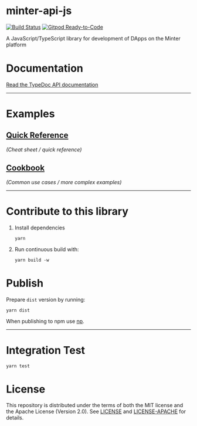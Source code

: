 # minter-api-js

[![Build Status](https://travis-ci.com/FunFaSy/minter-api-js.svg?branch=master)](https://travis-ci.com/FunFaSy/minter-api-js)
[![Gitpod Ready-to-Code](https://img.shields.io/badge/Gitpod-Ready--to--Code-blue?logo=gitpod)](https://gitpod.io/#https://github.com/FunFaSy/minter-api-js) 

A JavaScript/TypeScript library for development of DApps on the Minter platform

# Documentation

[Read the TypeDoc API documentation](https://#)

---

# Examples

## [Quick Reference](https://github.com/FunFaSy/minter-api-js/blob/master/examples/quick-reference.md)
_(Cheat sheet / quick reference)_

## [Cookbook](https://github.com/FunFaSy/minter-api-js/blob/master/examples/cookbook/README.md)
_(Common use cases / more complex examples)_

---

# Contribute to this library

1. Install dependencies

       yarn

2. Run continuous build with:

       yarn build -w


# Publish

Prepare `dist` version by running:

    yarn dist

When publishing to npm use [np](https://github.com/sindresorhus/np).

---

# Integration Test

    yarn test


# License

This repository is distributed under the terms of both the MIT license and the Apache License (Version 2.0).
See [LICENSE](LICENSE) and [LICENSE-APACHE](LICENSE-APACHE) for details.
